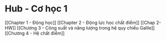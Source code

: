 # Hub - Cơ học 1
[[Chapter 1 - Động học]]
[[Chapter 2 - Động lực học chất điểm]]
[[Chap 2- HW]]
[[Chương 3 - Công suất và năng lượng trong hệ quy chiếu Galile]]
[[Chương 4 - Hệ chất điểm]]
